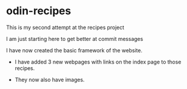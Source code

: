 # odin-recipes

This is my second attempt at the recipes project

I am just starting here to get better at commit messages

I have now created the basic framework of the website.

- I have added 3 new webpages with links on the index page to those recipes.

- They now also have images.